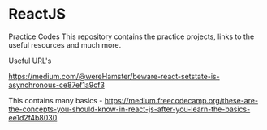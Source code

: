 # ReactJS
Practice Codes
This repository contains the practice projects, links to the useful resources and much more.

Useful URL's

https://medium.com/@wereHamster/beware-react-setstate-is-asynchronous-ce87ef1a9cf3

This contains many basics - 
https://medium.freecodecamp.org/these-are-the-concepts-you-should-know-in-react-js-after-you-learn-the-basics-ee1d2f4b8030
